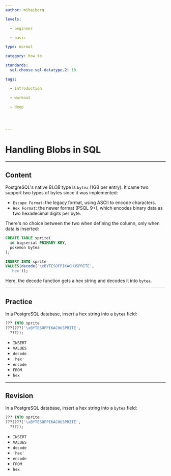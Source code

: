 ```yaml
---
author: mihaiberq

levels:

  - beginner

  - basic

type: normal

category: how to

standards:
  sql.choose-sql-datatype.2: 10

tags:

  - introduction

  - workout

  - deep




---
```


# Handling Blobs in SQL

---
## Content

PostgreSQL's native *BLOB* type is `bytea` (1GB per entry). It came two support two types of bytes since it was implemented:
- `Escape Format`: the legacy format, using ASCII to encode characters.
- `Hex Format`: the newer format (PSQL 9+), which encodes binary data as two hexadecimal digits per byte.

There's no choice between the two when defining the column, only when data is inserted:
```sql
CREATE TABLE sprite(
  id bigserial PRIMARY KEY,
  pokemon bytea
);

INSERT INTO sprite
VALUES(decode('\xBYTESOFPIKACHUSPRITE',
  'hex'));
```
Here, the decode function gets a hex string and decodes it into `bytea`.

---
## Practice

In a PostgreSQL database, insert a hex string into a `bytea` field:
```sql
??? INTO sprite
???(???('\xBYTESOFPIKACHUSPRITE',
  ???));
```

* `INSERT`
* `VALUES`
* `decode`
* `'hex'`
* `encode`
* `FROM`
* `hex`

---
## Revision

In a PostgreSQL database, insert a hex string into a `bytea` field:
```sql
??? INTO sprite
???(???('\xBYTESOFPIKACHUSPRITE',
  ???));
```

* `INSERT`
* `VALUES`
* `decode`
* `'hex'`
* `encode`
* `FROM`
* `hex`

